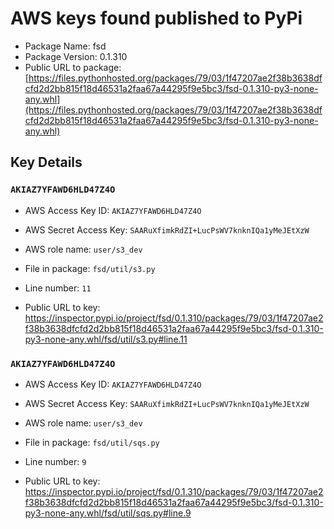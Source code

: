 # AWS keys found published to PyPi

* Package Name: fsd
* Package Version: 0.1.310
* Public URL to package: [https://files.pythonhosted.org/packages/79/03/1f47207ae2f38b3638dfcfd2d2bb815f18d46531a2faa67a44295f9e5bc3/fsd-0.1.310-py3-none-any.whl](https://files.pythonhosted.org/packages/79/03/1f47207ae2f38b3638dfcfd2d2bb815f18d46531a2faa67a44295f9e5bc3/fsd-0.1.310-py3-none-any.whl)

## Key Details

### `AKIAZ7YFAWD6HLD47Z4O`

* AWS Access Key ID: `AKIAZ7YFAWD6HLD47Z4O`
* AWS Secret Access Key: `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` 
* AWS role name: `user/s3_dev`
* File in package: `fsd/util/s3.py`
* Line number: `11`

* Public URL to key: https://inspector.pypi.io/project/fsd/0.1.310/packages/79/03/1f47207ae2f38b3638dfcfd2d2bb815f18d46531a2faa67a44295f9e5bc3/fsd-0.1.310-py3-none-any.whl/fsd/util/s3.py#line.11



### `AKIAZ7YFAWD6HLD47Z4O`

* AWS Access Key ID: `AKIAZ7YFAWD6HLD47Z4O`
* AWS Secret Access Key: `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` 
* AWS role name: `user/s3_dev`
* File in package: `fsd/util/sqs.py`
* Line number: `9`

* Public URL to key: https://inspector.pypi.io/project/fsd/0.1.310/packages/79/03/1f47207ae2f38b3638dfcfd2d2bb815f18d46531a2faa67a44295f9e5bc3/fsd-0.1.310-py3-none-any.whl/fsd/util/sqs.py#line.9


